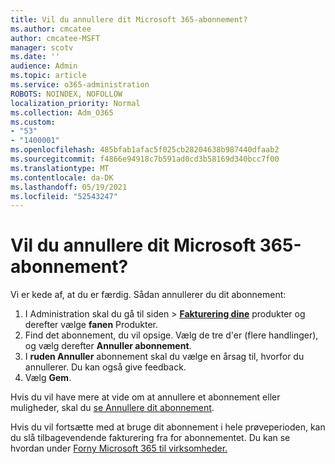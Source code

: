 ```yaml
---
title: Vil du annullere dit Microsoft 365-abonnement?
ms.author: cmcatee
author: cmcatee-MSFT
manager: scotv
ms.date: ''
audience: Admin
ms.topic: article
ms.service: o365-administration
ROBOTS: NOINDEX, NOFOLLOW
localization_priority: Normal
ms.collection: Adm_O365
ms.custom:
- "53"
- "1400001"
ms.openlocfilehash: 485bfab1afac5f025cb28204638b987440dfaab2
ms.sourcegitcommit: f4866e94918c7b591ad0cd3b58169d340bcc7f00
ms.translationtype: MT
ms.contentlocale: da-DK
ms.lasthandoff: 05/19/2021
ms.locfileid: "52543247"
---
```

# <a name="canceling-your-microsoft-365-subscription"></a>Vil du annullere dit Microsoft 365-abonnement?

Vi er kede af, at du er færdig. Sådan annullerer du dit abonnement:

1. I Administration skal du gå til siden  >  **[Fakturering dine](https://go.microsoft.com/fwlink/p/?linkid=842054)** produkter og derefter vælge **fanen** Produkter.
2. Find det abonnement, du vil opsige. Vælg de tre d'er (flere handlinger), og vælg derefter **Annuller abonnement**.
3. I **ruden Annuller** abonnement skal du vælge en årsag til, hvorfor du annullerer. Du kan også give feedback.
4. Vælg **Gem**.

Hvis du vil have mere at vide om at annullere et abonnement eller muligheder, skal du [se Annullere dit abonnement](/microsoft-365/commerce/subscriptions/cancel-your-subscription).

Hvis du vil fortsætte med at bruge dit abonnement i hele prøveperioden, kan du slå tilbagevendende fakturering fra for abonnementet. Du kan se hvordan under [Forny Microsoft 365 til virksomheder.](/microsoft-365/commerce/subscriptions/renew-your-subscription)